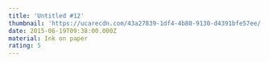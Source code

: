 ```yaml
---
title: 'Untitled #12'
thumbnail: 'https://ucarecdn.com/43a27839-1df4-4b80-9130-d4391bfe57ee/'
date: 2015-06-19T09:38:00.000Z
material: Ink on paper
rating: 5
---
```


